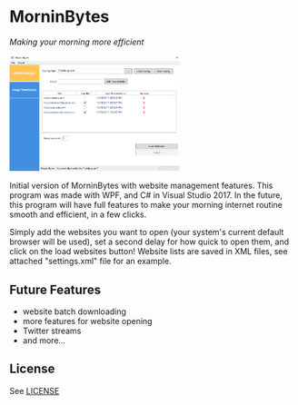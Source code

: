 # MorninBytes
_Making your morning more efficient_

<img src="https://github.com/peterghu/MorninBytes/blob/master/screenshot1.png" alt="Website Manager UI" width="300">

Initial version of MorninBytes with website management features. This program was made with WPF, and C# in Visual Studio 2017. In the future, this program will have full features to make your morning internet routine smooth and efficient, in a few clicks.

Simply add the websites you want to open (your system's current default browser will be used), set a second delay for how quick to open them, and click on the load websites button! Website lists are 
saved in XML files, see attached "settings.xml" file for an example.

## Future Features
* website batch downloading
* more features for website opening
* Twitter streams
* and more...

## License
See [LICENSE](LICENSE)
